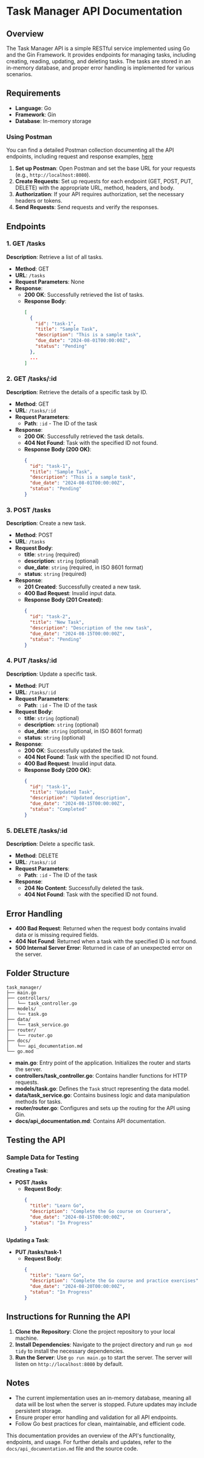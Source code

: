 # Task Manager API Documentation

## Overview

The Task Manager API is a simple RESTful service implemented using Go and the Gin Framework. It provides endpoints for managing tasks, including creating, reading, updating, and deleting tasks. The tasks are stored in an in-memory database, and proper error handling is implemented for various scenarios.

## Requirements

- **Language**: Go
- **Framework**: Gin
- **Database**: In-memory storage

### Using Postman

You can find a detailed Postman collection documenting all the API endpoints, including request and response examples, [here](https://documenter.getpostman.com/view/37367045/2sA3rwKtYs)

1. **Set up Postman**: Open Postman and set the base URL for your requests (e.g., `http://localhost:8080`).
2. **Create Requests**: Set up requests for each endpoint (GET, POST, PUT, DELETE) with the appropriate URL, method, headers, and body.
3. **Authorization**: If your API requires authorization, set the necessary headers or tokens.
4. **Send Requests**: Send requests and verify the responses.

## Endpoints

### 1. GET /tasks

**Description**: Retrieve a list of all tasks.

- **Method**: GET
- **URL**: `/tasks`
- **Request Parameters**: None
- **Response**:
  - **200 OK**: Successfully retrieved the list of tasks.
  - **Response Body**:
    ```json
    [
      {
        "id": "task-1",
        "title": "Sample Task",
        "description": "This is a sample task",
        "due_date": "2024-08-01T00:00:00Z",
        "status": "Pending"
      },
      ...
    ]
    ```

### 2. GET /tasks/:id

**Description**: Retrieve the details of a specific task by ID.

- **Method**: GET
- **URL**: `/tasks/:id`
- **Request Parameters**:
  - **Path**: `:id` - The ID of the task
- **Response**:
  - **200 OK**: Successfully retrieved the task details.
  - **404 Not Found**: Task with the specified ID not found.
  - **Response Body (200 OK)**:
    ```json
    {
      "id": "task-1",
      "title": "Sample Task",
      "description": "This is a sample task",
      "due_date": "2024-08-01T00:00:00Z",
      "status": "Pending"
    }
    ```

### 3. POST /tasks

**Description**: Create a new task.

- **Method**: POST
- **URL**: `/tasks`
- **Request Body**:
  - **title**: `string` (required)
  - **description**: `string` (optional)
  - **due_date**: `string` (required, in ISO 8601 format)
  - **status**: `string` (required)
- **Response**:
  - **201 Created**: Successfully created a new task.
  - **400 Bad Request**: Invalid input data.
  - **Response Body (201 Created)**:
    ```json
    {
      "id": "task-2",
      "title": "New Task",
      "description": "Description of the new task",
      "due_date": "2024-08-15T00:00:00Z",
      "status": "Pending"
    }
    ```

### 4. PUT /tasks/:id

**Description**: Update a specific task.

- **Method**: PUT
- **URL**: `/tasks/:id`
- **Request Parameters**:
  - **Path**: `:id` - The ID of the task
- **Request Body**:
  - **title**: `string` (optional)
  - **description**: `string` (optional)
  - **due_date**: `string` (optional, in ISO 8601 format)
  - **status**: `string` (optional)
- **Response**:
  - **200 OK**: Successfully updated the task.
  - **404 Not Found**: Task with the specified ID not found.
  - **400 Bad Request**: Invalid input data.
  - **Response Body (200 OK)**:
    ```json
    {
      "id": "task-1",
      "title": "Updated Task",
      "description": "Updated description",
      "due_date": "2024-08-15T00:00:00Z",
      "status": "Completed"
    }
    ```

### 5. DELETE /tasks/:id

**Description**: Delete a specific task.

- **Method**: DELETE
- **URL**: `/tasks/:id`
- **Request Parameters**:
  - **Path**: `:id` - The ID of the task
- **Response**:
  - **204 No Content**: Successfully deleted the task.
  - **404 Not Found**: Task with the specified ID not found.

## Error Handling

- **400 Bad Request**: Returned when the request body contains invalid data or is missing required fields.
- **404 Not Found**: Returned when a task with the specified ID is not found.
- **500 Internal Server Error**: Returned in case of an unexpected error on the server.

## Folder Structure

```
task_manager/
├── main.go
├── controllers/
│   └── task_controller.go
├── models/
│   └── task.go
├── data/
│   └── task_service.go
├── router/
│   └── router.go
├── docs/
│   └── api_documentation.md
└── go.mod
```

- **main.go**: Entry point of the application. Initializes the router and starts the server.
- **controllers/task_controller.go**: Contains handler functions for HTTP requests.
- **models/task.go**: Defines the `Task` struct representing the data model.
- **data/task_service.go**: Contains business logic and data manipulation methods for tasks.
- **router/router.go**: Configures and sets up the routing for the API using Gin.
- **docs/api_documentation.md**: Contains API documentation.

## Testing the API

### Sample Data for Testing

**Creating a Task**:

- **POST /tasks**
  - **Request Body**:
    ```json
    {
      "title": "Learn Go",
      "description": "Complete the Go course on Coursera",
      "due_date": "2024-08-15T00:00:00Z",
      "status": "In Progress"
    }
    ```

**Updating a Task**:

- **PUT /tasks/task-1**
  - **Request Body**:
    ```json
    {
      "title": "Learn Go",
      "description": "Complete the Go course and practice exercises",
      "due_date": "2024-08-20T00:00:00Z",
      "status": "In Progress"
    }
    ```

## Instructions for Running the API

1. **Clone the Repository**: Clone the project repository to your local machine.
2. **Install Dependencies**: Navigate to the project directory and run `go mod tidy` to install the necessary dependencies.
3. **Run the Server**: Use `go run main.go` to start the server. The server will listen on `http://localhost:8080` by default.

## Notes

- The current implementation uses an in-memory database, meaning all data will be lost when the server is stopped. Future updates may include persistent storage.
- Ensure proper error handling and validation for all API endpoints.
- Follow Go best practices for clean, maintainable, and efficient code.

This documentation provides an overview of the API's functionality, endpoints, and usage. For further details and updates, refer to the `docs/api_documentation.md` file and the source code.
